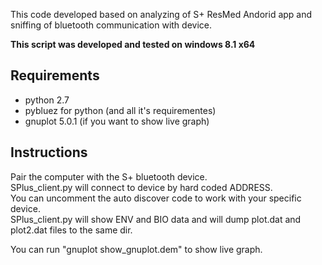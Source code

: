 This code developed based on analyzing of S+ ResMed Andorid app and sniffing of bluetooth communication with device.

**This script was developed and tested on windows 8.1 x64**

## Requirements

* python 2.7
* pybluez for python (and all it's requirementes)
* gnuplot 5.0.1 (if you want to show live graph)

## Instructions
	
Pair the computer with the S+ bluetooth device.  
SPlus_client.py will connect to device by hard coded ADDRESS.  
You can uncomment the auto discover code to work with your specific device.  
SPlus_client.py will show ENV and BIO data and will dump plot.dat and plot2.dat files to the same dir.

You can run "gnuplot show_gnuplot.dem" to show live graph.
